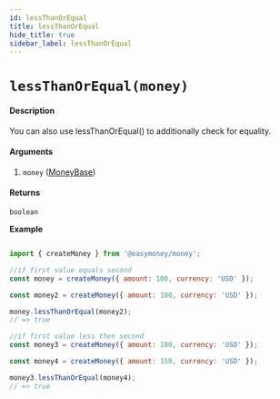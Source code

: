 ```yaml
---
id: lessThanOrEqual
title: lessThanOrEqual
hide_title: true
sidebar_label: lessThanOrEqual
---
```


# `lessThanOrEqual(money)`

#### Description

You can also use lessThanOrEqual() to additionally check for equality.

#### Arguments

1. `money` ([MoneyBase](Description.md#moneybase))

#### Returns

`boolean`


**Example**

```js

import { createMoney } from '@easymoney/money';

//if first value equals second
const money = createMoney({ amount: 100, currency: 'USD' });

const money2 = createMoney({ amount: 100, currency: 'USD' });

money.lessThanOrEqual(money2);
// => true

//if first value less then second
const money3 = createMoney({ amount: 100, currency: 'USD' });

const money4 = createMoney({ amount: 150, currency: 'USD' });

money3.lessThanOrEqual(money4);
// => true

```
